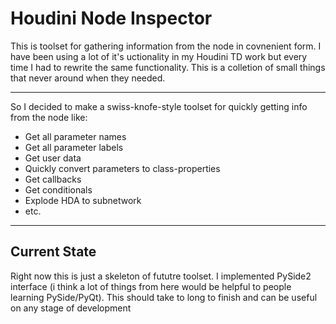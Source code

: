 # Houdini Node Inspector

This is toolset for gathering information from the node in covnenient form.
I have been using a lot of it's uctionality in my Houdini TD work but every time I had to rewrite the same functionality.
This is a colletion of small things that never around when they needed.
____

So I decided to make a swiss-knofe-style toolset for quickly getting info from the node like:
  - Get all parameter names
  - Get all parameter labels
  - Get user data
  - Quickly convert parameters to class-properties
  - Get callbacks
  - Get conditionals
  - Explode HDA to subnetwork
  - etc.
___

## Current State 

Right now this is just a skeleton of fututre toolset.
I implemented PySide2 interface (i think a lot of things from here would be helpful to people learning PySide/PyQt).
This should take to long to finish and can be useful on any stage of development
    
